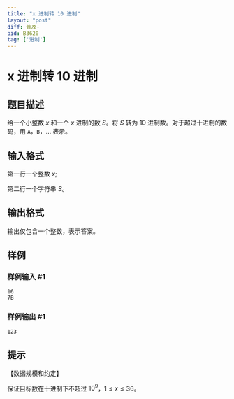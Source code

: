 ```yaml
---
title: "x 进制转 10 进制"
layout: "post"
diff: 普及-
pid: B3620
tag: ['进制']
---
```

# x 进制转 10 进制
## 题目描述

给一个小整数 $x$ 和一个 $x$ 进制的数 $S$。将 $S$ 转为 $10$ 进制数。对于超过十进制的数码，用 `A`，`B`，$\ldots$ 表示。
## 输入格式

第一行一个整数 $x$;

第二行一个字符串 $S$。

## 输出格式

输出仅包含一个整数，表示答案。
## 样例

### 样例输入 #1
```
16
7B

```
### 样例输出 #1
```
123
```
## 提示

【数据规模和约定】  

保证目标数在十进制下不超过 $10^9$，$1 \leq x \leq 36$。

